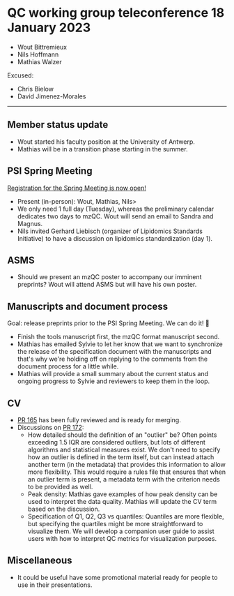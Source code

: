 # QC working group teleconference 18 January 2023

- Wout Bittremieux
- Nils Hoffmann
- Mathias Walzer

Excused:

- Chris Bielow
- David Jimenez-Morales

---

## Member status update

- Wout started his faculty position at the University of Antwerp.
- Mathias will be in a transition phase starting in the summer.

## PSI Spring Meeting

[Registration for the Spring Meeting is now open!](https://psidev.info/hupo-psi-meeting-2023)

- Present (in-person): Wout, Mathias, Nils>
- We only need 1 full day (Tuesday), whereas the preliminary calendar dedicates two days to mzQC. Wout will send an email to Sandra and Magnus.
- Nils invited Gerhard Liebisch (organizer of Lipidomics Standards Initiative) to have a discussion on lipidomics standardization (day 1).

## ASMS

- Should we present an mzQC poster to accompany our imminent preprints? Wout will attend ASMS but will have his own poster.

## Manuscripts and document process

Goal: release preprints prior to the PSI Spring Meeting. We can do it! 💪

- Finish the tools manuscript first, the mzQC format manuscript second.
- Mathias has emailed Sylvie to let her know that we want to synchronize the release of the specification document with the manuscripts and that's why we're holding off on replying to the comments from the document process for a little while.
- Mathias will provide a small summary about the current status and ongoing progress to Sylvie and reviewers to keep them in the loop.

## CV

- [PR 165](https://github.com/HUPO-PSI/psi-ms-CV/pull/165) has been fully reviewed and is ready for merging.
- Discussions on [PR 172](https://github.com/HUPO-PSI/psi-ms-CV/pull/172):
    - How detailed should the definition of an "outlier" be? Often points exceeding 1.5 IQR are considered outliers, but lots of different algorithms and statistical measures exist. We don't need to specify how an outlier is defined in the term itself, but can instead attach another term (in the metadata) that provides this information to allow more flexibility. This would require a rules file that ensures that when an outlier term is present, a metadata term with the criterion needs to be provided as well.
    - Peak density: Mathias gave examples of how peak density can be used to interpret the data quality. Mathias will update the CV term based on the discussion.
    - Specification of Q1, Q2, Q3 vs quantiles: Quantiles are more flexible, but specifying the quartiles might be more straightforward to visualize them. We will develop a companion user guide to assist users with how to interpret QC metrics for visualization purposes.

## Miscellaneous

- It could be useful have some promotional material ready for people to use in their presentations.

